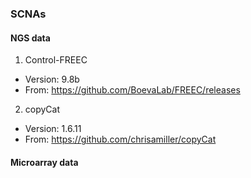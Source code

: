 
### SCNAs
#### NGS data
1. Control-FREEC
* Version: 9.8b
* From: https://github.com/BoevaLab/FREEC/releases
2. copyCat
* Version: 1.6.11
* From:  https://github.com/chrisamiller/copyCat

#### Microarray data




